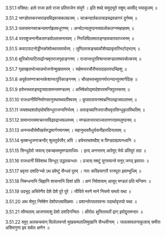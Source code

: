 3.51.1
वसिष्ठः:
हतो राजा हतो राजा प्रतिराजेन संयुगे ।
इति शब्दे समुद्भूते राष्ट्रम् आसीद् भयाकुलम् ॥


3.51.2
भाण्डोपस्करभाराढ्यविद्रवत्सकलप्रजम् ।
साक्रन्दार्तकलत्राढ्यद्रवन्नागरं दुर्गमम् ॥


3.51.3
पलायमानसाक्रन्दमार्गाहृतवधूगणम् ।
अन्योऽन्यलुण्ठनव्यग्रलोकलग्नमहाहवम् ॥


3.51.4
परराष्ट्रजनानीकताण्डवोल्लासनारवम् ।
निरधिष्ठितमातङ्गहयचारपतज्जनम् ॥


3.51.5
कवाटपाटनोड्डीनकोशोत्थारवघर्घरम् ।
लुण्ठितासङ्ख्यकौशेयप्रावृतारिभटोद्भटम् ॥


3.51.6
क्षुरिकोत्पाटितार्द्रान्त्रमृतराजगृहाङ्गनम् ।
राजान्तःपुरविश्रान्तचण्डालश्वपचोत्करम् ॥


3.51.7
गृहापहृतभोज्यान्नभोजनोन्मुखपामरम् ।
सहेमभारचौरौघपादाहतरुदच्छिशु ॥


3.51.8
अपूर्वतरुणाक्रान्तकेशान्तःपुरिकाङ्गनम् ।
चौरहस्तच्युतानर्घरत्नदन्तुरमार्गदिक् ॥


3.51.9
हयेभरथसङ्घट्टव्यग्रसामन्तमण्डलम् ।
अभिषेकोद्यमादेशपरमन्त्रिपुरस्सरम् ॥


3.51.10
राजधानीविनिर्माणसानुस्थस्थपतीश्वरम् ।
कूपवातायनश्वभ्रनिपतद्राजवल्लभम् ॥


3.51.11
जयशब्दशतोद्घोषसिन्धुराजन्यनिर्भरम् ।
असङ्ख्यनिजराजौघवृतसिन्धुकृतस्थितिम् ॥


3.51.12
ग्रामान्तरसमाक्रान्तविद्रवद्राजवल्लभम् ।
मण्डलान्तरसञ्जातनगरग्रामलुण्ठनम् ॥


3.51.13
अनन्तचौर्यमौखर्यरुद्धमार्गगमागमम् ।
महानुभाववैधुर्यसनीहारदिनातपम् ॥


3.51.14
मृतबन्धुजनाक्रन्दैर् श्रुततूर्यरवैर् अपि ।
हयेभरथशब्दैश् च पिण्डग्राह्यघनध्वनि ॥


3.51.15
सिन्धुदेवो जयत्य् एकच्छत्त्रभूमण्डलाधिपः ।
इत्य् अनन्तरम् आरेमुर् भेर्यः प्रतिपुरं तदा ॥


3.51.16
राजधानीं विवेशाथ सिन्धुर् उद्धतकन्धरः ।
प्रजास् स्रष्टुं युगस्यान्ते मनुर् जगद् इवापरः ॥


3.51.17
प्रवृत्ता दशदिग्भ्यो ऽथ प्रवेष्टुं सैन्धवं पुरम् ।
नराः करिहयागारै रत्नपूरा इवाम्भुधिम् ॥


3.51.18
निबन्धनानि चिह्नानि शासनानि दिशां प्रति ।
क्षणं निवेशयाम् आसुर् मण्डलं प्रति मन्त्रिणः ॥


3.51.19
उदभूद् अचिरेणैव देशे देशे पुरे पुरे ।
जीविते मरणे माने नियमो यमतो यथा ॥


3.51.20
अथ शेमुर् निमेषेण देशोपप्लवविभ्रमाः ।
प्रशान्तोत्पातपवनाः पदार्थावृत्तयो यथा ॥


3.51.21
सौम्यताम् आजगामाशु देशो दशदिगन्वितः ।
क्षीरोदः क्षुभितावर्तो द्राग् इवोद्वृत्तमन्दरः ॥


3.51.22
ववुर् अलकचयान् विलोलयन्तो मुखकमलालिमुखानि सैन्धवीनाम् ।
जललववलनाकुलास् समीरा अशिवगुणा इव सर्वतः क्षणेन ॥

